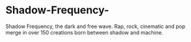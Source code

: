 # Shadow-Frequency-
Shadow Frequency, the dark and free wave. Rap, rock, cinematic and pop merge in over 150 creations born between shadow and machine.
